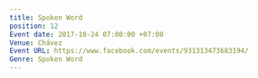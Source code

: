 ```yaml
---
title: Spoken Word
position: 12
Event date: 2017-10-24 07:00:00 +07:00
Venue: Chávez
Event URL: https://www.facebook.com/events/931313473683194/
Genre: Spoken Word
---
```


